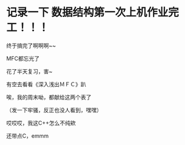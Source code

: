 # 记录一下 数据结构第一次上机作业完工！！！

终于搞完了啊啊啊~~

MFC都忘光了

花了半天复习，害~

有空去看看《深入浅出ＭＦＣ》趴

唉，我的周末呦，都献给这两个表了

（发一下牢骚，反正也没人看到，嘿嘿）



哎哎哎，我这C++怎么不纯欸

还带点C，emmm

